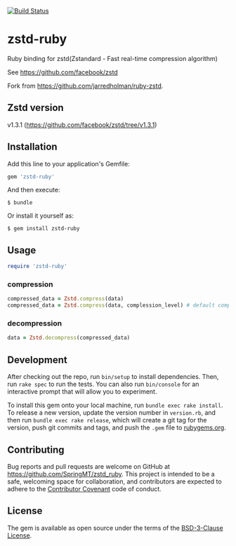 [![Build Status](https://travis-ci.org/SpringMT/zstd-ruby.svg?branch=master)](https://travis-ci.org/SpringMT/zstd-ruby)

# zstd-ruby

Ruby binding for zstd(Zstandard - Fast real-time compression algorithm)

See https://github.com/facebook/zstd

Fork from https://github.com/jarredholman/ruby-zstd.

## Zstd version
v1.3.1 (https://github.com/facebook/zstd/tree/v1.3.1)

## Installation

Add this line to your application's Gemfile:

```ruby
gem 'zstd-ruby'
```

And then execute:

    $ bundle

Or install it yourself as:

    $ gem install zstd-ruby

## Usage

```ruby
require 'zstd-ruby'
```

### compression

```ruby
compressed_data = Zstd.compress(data)
compressed_data = Zstd.compress(data, complession_level) # default compression_level is 0
```


### decompression

```ruby
data = Zstd.decompress(compressed_data)
```

## Development

After checking out the repo, run `bin/setup` to install dependencies. Then, run `rake spec` to run the tests. You can also run `bin/console` for an interactive prompt that will allow you to experiment.

To install this gem onto your local machine, run `bundle exec rake install`. To release a new version, update the version number in `version.rb`, and then run `bundle exec rake release`, which will create a git tag for the version, push git commits and tags, and push the `.gem` file to [rubygems.org](https://rubygems.org).

## Contributing

Bug reports and pull requests are welcome on GitHub at https://github.com/SpringMT/zstd_ruby. This project is intended to be a safe, welcoming space for collaboration, and contributors are expected to adhere to the [Contributor Covenant](http://contributor-covenant.org) code of conduct.


## License

The gem is available as open source under the terms of the [BSD-3-Clause License](https://opensource.org/licenses/BSD-3-Clause).

